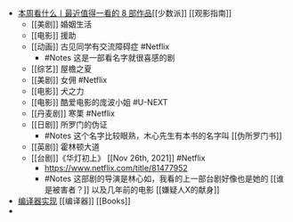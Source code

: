 - [本周看什么丨最近值得一看的 8 部作品](https://sspai.com/post/69183)[[少数派]] [[观影指南]]
	- [[美剧]] 婚姻生活
	- [[电影]] 援助
	- [[动画]] 古见同学有交流障碍症 #Netflix
		- #Notes 这是一部看名字就很喜感的剧
	- [[综艺]] 屋檐之夏
	- [[美剧]] 女佣 #Netflix
	- [[电影]] 犬之力
	- [[电影]] 酷爱电影的庞波小姐 #U-NEXT
	- [[丹麦剧]] 寒栗 #Netflix
	- [[日剧]] 所罗门的伪证
		- #Notes 这个名字比较眼熟，木心先生有本书的名字叫 [[伪所罗门书]]
	- [[英剧]] 霍林顿大道
	- [[台剧]]《华灯初上》 [[Nov 26th, 2021]] #Netflix
		- https://www.netflix.com/title/81477952
		- #Notes 这部剧的导演是林心如，我看的上一部台剧好像也是她的 [[谁是被害者？]] 以及几年前的电影 [[嫌疑人X的献身]]
- [编译器实现](https://pandolia.net/tinyc/ch1_overview.html) [[编译器]] [[Books]]
-
